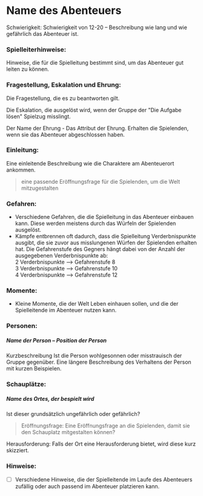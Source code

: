 # Name des Abenteuers

Schwierigkeit: Schwierigkeit von 12-20 –  Beschreibung wie lang und wie gefährlich das Abenteuer ist.

### Spielleiterhinweise:

Hinweise, die für die Spielleitung bestimmt sind, um das Abenteuer gut leiten zu können.

### Fragestellung, Eskalation und Ehrung:

Die Fragestellung, die es zu beantworten gilt. 

Die Eskalation, die ausgelöst wird, wenn der Gruppe der "Die Aufgabe lösen" Spielzug misslingt.

Der Name der Ehrung - Das Attribut der Ehrung. Erhalten die Spielenden, wenn sie das Abenteuer abgeschlossen haben.

### Einleitung:

Eine einleitende Beschreibung wie die Charaktere am Abenteuerort ankommen. 

> eine passende Eröffnungsfrage für die Spielenden, um die Welt mitzugestalten

### Gefahren:

-	Verschiedene Gefahren, die die Spielleitung in das Abenteuer einbauen kann. Diese werden meistens durch das Würfeln der Spielenden ausgelöst.  
-	Kämpfe entbrennen oft dadurch, dass die Spielleitung Verderbnispunkte ausgibt, die sie zuvor aus misslungenen Würfen der Spielenden erhalten hat. Die Gefahrenstufe des Gegners hängt dabei von der Anzahl der ausgegebenen Verderbnispunkte ab:  
    2 Verderbnispunkte --> Gefahrenstufe 8  
 	 3 Verderbnispunkte --> Gefahrenstufe 10  
 	 4 Verderbnispunkte --> Gefahrenstufe 12  

### Momente:

- Kleine Momente, die der Welt Leben einhauen sollen, und die der Spielleitende im Abenteuer nutzen kann.

### Personen:

##### Name der Person – Position der Person

Kurzbeschreibung 
Ist die Person wohlgesonnen oder misstrauisch der Gruppe gegenüber.
Eine längere Beschreibung des Verhaltens der Person mit kurzen Beispielen.

### Schauplätze:

##### Name des Ortes, der bespielt wird

Ist dieser grundsätzlich ungefährlich oder gefährlich?

> Eröffnungsfrage: Eine Eröffnungsfrage an die Spielenden, damit sie den Schauplatz mitgestalten können?

Herausforderung: Falls der Ort eine Herausforderung bietet, wird diese kurz skizziert.

### Hinweise:

-	[   ] Verschiedene Hinweise, die der Spielleitende im Laufe des Abenteuers zufällig oder auch passend im Abenteuer platzieren kann.
